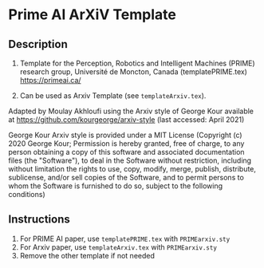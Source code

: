 # Prime AI ArXiV Template

## Description

1. Template for the Perception, Robotics and Intelligent Machines (PRIME) research group, Université de Moncton, Canada (templatePRIME.tex)
https://primeai.ca/

2. Can be used as Arxiv Template (see `templateArxiv.tex`).

Adapted by Moulay Akhloufi using the Arxiv style of George Kour available at https://github.com/kourgeorge/arxiv-style (last accessed: April 2021)

George Kour Arxiv style is provided under a MIT License (Copyright (c) 2020 George Kour; Permission is hereby granted, free of charge, to any person obtaining a copy of this software and associated documentation files (the "Software"), to deal in the Software without restriction, including without limitation the rights to use, copy, modify, merge, publish, distribute, sublicense, and/or sell copies of the Software, and to permit persons to whom the Software is furnished to do so, subject to the following conditions)

## Instructions
1. For PRIME AI paper, use `templatePRIME.tex` with `PRIMEarxiv.sty`
2. For Arxiv paper, use `templateArxiv.tex` with `PRIMEarxiv.sty`
3. Remove the other template if not needed